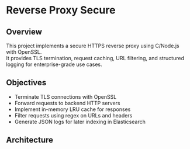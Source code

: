 # Reverse Proxy Secure

## Overview
This project implements a secure HTTPS reverse proxy using C/Node.js with OpenSSL.  
It provides TLS termination, request caching, URL filtering, and structured logging for enterprise-grade use cases.

## Objectives
- Terminate TLS connections with OpenSSL
- Forward requests to backend HTTP servers
- Implement in-memory LRU cache for responses
- Filter requests using regex on URLs and headers
- Generate JSON logs for later indexing in Elasticsearch

## Architecture
